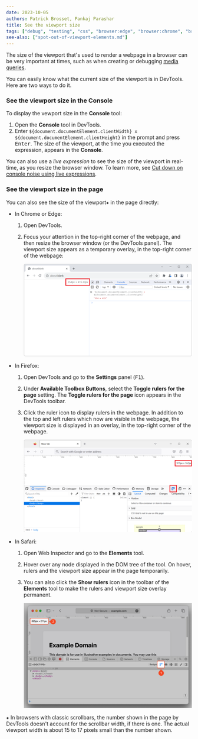 ```yaml
---
date: 2023-10-05
authors: Patrick Brosset, Pankaj Parashar
title: See the viewport size
tags: ["debug", "testing", "css", "browser:edge", "browser:chrome", "browser:firefox", "browser:safari"]
see-also: ["spot-out-of-viewport-elements.md"]
---
```

The size of the viewport that's used to render a webpage in a browser can be very important at times, such as when creating or debugging [media queries](https://developer.mozilla.org/docs/Web/CSS/CSS_media_queries/Using_media_queries).

You can easily know what the current size of the viewport is in DevTools. Here are two ways to do it.

### See the viewport size in the Console

To display the vewport size in the **Console** tool:

1. Open the **Console** tool in DevTools.
1. Enter `${document.documentElement.clientWidth} x ${document.documentElement.clientHeight}` in the prompt and press <kbd>Enter</kbd>.
   The size of the viewport, at the time you executed the expression, appears in the **Console**.

You can also use a _live expression_ to see the size of the viewport in real-time, as you resize the browser window. To learn more, see [Cut down on console noise using live expressions](./live-expressions.md).

### See the viewport size in the page

You can also see the size of the viewport⁕ in the page directly:

* In Chrome or Edge:

    1. Open DevTools.
    1. Focus your attention in the top-right corner of the webpage, and then resize the browser window (or the DevTools panel).
       The viewport size appears as a temporary overlay, in the top-right corner of the webpage:

       ![Chrome, with DevTools opened, the viewport size overlay appears in the rendered webpage](../../assets/img/see-viewport-size-chrome.png)

* In Firefox:

    1. Open DevTools and go to the **Settings** panel (<kbd>F1</kbd>).
    1. Under **Available Toolbox Buttons**, select the **Toggle rulers for the page** setting.
       The **Toggle rulers for the page** icon appears in the DevTools toolbar.
    1. Click the ruler icon to display rulers in the webpage.
       In addition to the top and left rulers which now are visible in the webpage, the viewport size is displayed in an overlay, in the top-right corner of the webpage.

       ![Firefox, with DevTools opened, the viewport size overlay appears in the rendered webpage](../../assets/img/see-viewport-size-firefox.png)

* In Safari:

    1. Open Web Inspector and go to the **Elements** tool.
    1. Hover over any node displayed in the DOM tree of the tool.
       On hover, rulers and the viewport size appear in the page temporarily.
    1. You can also click the **Show rulers** icon in the toolbar of the **Elements** tool to make the rulers and viewport size overlay permanent.
 
       ![Safari, with Inspector opened, the viewport size overlay appears in the rendered webpage](../../assets/img/see-viewport-size-safari.png)

⁕ In browsers with classic scrollbars, the number shown in the page by DevTools doesn't account for the scrollbar width, if there is one. The actual viewport width is about 15 to 17 pixels small than the number shown.

